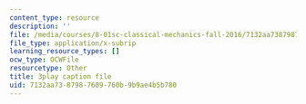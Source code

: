 ```yaml
---
content_type: resource
description: ''
file: /media/courses/8-01sc-classical-mechanics-fall-2016/7132aa7387987609760b9b9ae4b5b780_FlHKTvUjD6g.srt
file_type: application/x-subrip
learning_resource_types: []
ocw_type: OCWFile
resourcetype: Other
title: 3play caption file
uid: 7132aa73-8798-7609-760b-9b9ae4b5b780
---
```

